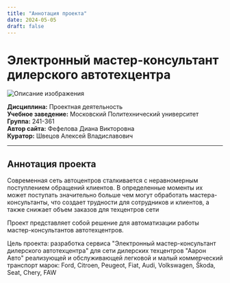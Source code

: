 ```yaml
---
title: "Аннотация проекта"
date: 2024-05-05
draft: false
---
```

# Электронный мастер-консультант дилерского автотехцентра


![Описание изображения](/images/Logo_Polytech.jpg)



**Дисциплина:** Проектная деятельность  
**Учебное заведение:** Московский Политехнический университет  
**Группа:** 241-361  
**Автор сайта:** Фефелова Диана Викторовна  
**Куратор:** Швецов Алексей Владиславович  


---

## Аннотация проекта
Современная сеть автоцентров сталкивается с неравномерным поступлением обращений клиентов. В определенные моменты их может поступать значительно больше чем могут обработать мастера-консультанты, что создает трудности для сотрудников и клиентов, а также снижает объем заказов для техцентров сети
 
Проект представляет собой решение для автоматизации работы мастер-консультантов автотехцентров. 

Цель проекта: разработка сервиса "Электронный мастер-консультант дилерского автотехцентра" для сети дилерских техцентров "Аарон Авто" реализующей и обслуживающей легковой и малый коммерческий транспорт марок: Ford, Citroen, Peugeot, Fiat, Audi, Volkswagen, Škoda, Seat, Chery, FAW






